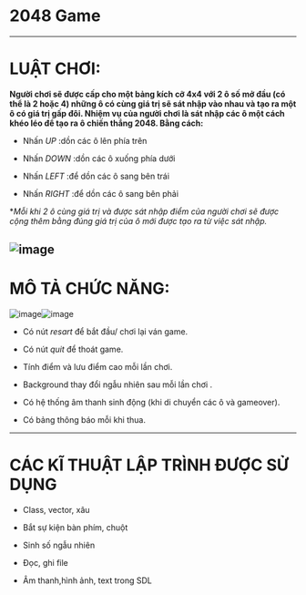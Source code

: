 ﻿# 2048 Game
---
# **LUẬT CHƠI:**

**Người chơi sẽ được cấp cho một bảng kích cỡ 4x4 với 2 ô số mở đầu (có thể là 2 hoặc 4) những ô có cùng giá trị sẽ sát nhập vào nhau và tạo ra một ô có giá trị gấp đôi. Nhiệm vụ của người chơi là sát nhập các ô một cách khéo léo để tạo ra ô chiến thắng 2048. Bằng cách:**

* Nhấn *UP* :dồn các ô lên phía trên

* Nhấn *DOWN* :dồn các ô xuống phía dưới

* Nhấn *LEFT* :để dồn các ô sang bên trái

* Nhấn *RIGHT* :để dồn các ô sang bên phải

**Mỗi khi 2 ô cùng giá trị và được sát nhập điểm của người chơi sẽ được cộng thêm bằng đúng giá trị của ô mới được tạo ra từ việc sát nhập.*

![image](https://user-images.githubusercontent.com/125036596/231391565-a3b415ba-7b85-4b23-b9b3-0e18b48fd105.png)
---

# MÔ TẢ CHỨC NĂNG:

![image](https://user-images.githubusercontent.com/125036596/231380845-966864cf-8fd5-4688-bbb1-b7ec79f19e92.png)![image](https://user-images.githubusercontent.com/125036596/231381316-bb30e9a7-88e1-48f3-a402-5d16d426e311.png)


* Có nút *resart* để bắt đầu/ chơi lại ván game. 

* Có nút *quit* để thoát game. 

* Tính điểm và lưu điểm cao mỗi lần chơi.

* Background thay đổi ngẫu nhiên sau mỗi lần chơi .

* Có hệ thống âm thanh sinh động (khi di chuyển các ô và gameover).

* Có bảng thông báo mỗi khi thua.
---

# **CÁC KĨ THUẬT LẬP TRÌNH ĐƯỢC SỬ DỤNG**

* Class, vector, xâu

* Bắt sự kiện bàn phím, chuột

* Sinh số ngẫu nhiên

* Đọc, ghi file

* Âm thanh,hình ảnh, text trong SDL

